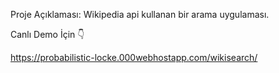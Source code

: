 Proje Açıklaması: Wikipedia api kullanan bir arama uygulaması.

Canlı Demo İçin 👇

https://probabilistic-locke.000webhostapp.com/wikisearch/